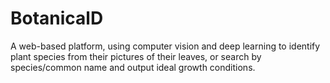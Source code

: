 # BotanicalD
A web-based platform, using computer vision and deep learning to identify plant species from their pictures of their leaves, or search by species/common name and output ideal growth conditions. 
